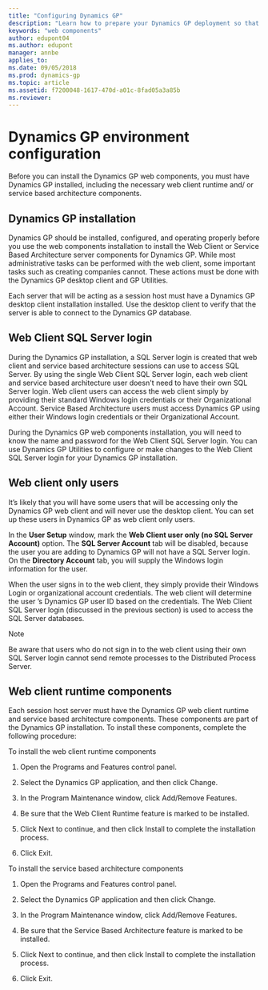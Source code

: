 ```yaml
---
title: "Configuring Dynamics GP"
description: "Learn how to prepare your Dynamics GP deployment so that you can install the web components."
keywords: "web components"
author: edupont04
ms.author: edupont
manager: annbe
applies_to: 
ms.date: 09/05/2018
ms.prod: dynamics-gp
ms.topic: article
ms.assetid: f7200048-1617-470d-a01c-8fad05a3a85b
ms.reviewer: 
---
```


# Dynamics GP environment configuration

Before you can install the Dynamics GP web components, you must have Dynamics GP installed, including the necessary web client runtime and/ or service based architecture components.

## Dynamics GP installation

Dynamics GP should be installed, configured, and operating properly before you use the web components installation to install the Web Client or Service Based Architecture server components for Dynamics GP. While most administrative tasks can be performed with the web client, some important tasks such as creating companies cannot. These actions must be done with the Dynamics GP desktop client and GP Utilities.

Each server that will be acting as a session host must have a Dynamics GP desktop client installation installed. Use the desktop client to verify that the server is able to connect to the Dynamics GP database.

## Web Client SQL Server login

During the Dynamics GP installation, a SQL Server login is created that web client and service based architecture sessions can use to access SQL Server. By using the single Web Client SQL Server login, each web client and service based architecture user doesn't need to have their own SQL Server login. Web client users can access the web client simply by providing their standard Windows login credentials or their Organizational Account. Service Based Architecture users must access Dynamics GP using either their Windows login credentials or their Organizational Account.

During the Dynamics GP web components installation, you will need to know the name and password for the Web Client SQL Server login. You can use Dynamics GP Utilities to configure or make changes to the Web Client SQL Server login for your Dynamics GP installation.

## Web client only users

It’s likely that you will have some users that will be accessing only the Dynamics GP web client and will never use the desktop client. You can set up these users in Dynamics GP as web client only users.

In the **User Setup** window, mark the **Web Client user only (no SQL Server Account)** option. The **SQL Server Account** tab will be disabled, because the user you are adding to Dynamics GP will not have a SQL Server login. On the **Directory Account** tab, you will supply the Windows login information for the user.

When the user signs in to the web client, they simply provide their Windows Login or organizational account credentials. The web client will determine the user ’s Dynamics GP user ID based on the credentials. The Web Client SQL Server login (discussed in the previous section) is used to access the SQL Server databases.

> [!NOTE]
> Be aware that users who do not sign in to the web client using their own SQL Server login cannot send remote processes to the Distributed Process Server.  

## Web client runtime components

Each session host server must have the Dynamics GP web client runtime and service based architecture components. These components are part of the Dynamics GP installation. To install these components, complete the following procedure:

To install the web client runtime components

1. Open the Programs and Features control panel.

2. Select the Dynamics GP application, and then click Change.

3. In the Program Maintenance window, click Add/Remove Features.

4. Be sure that the Web Client Runtime feature is marked to be installed.

5. Click Next to continue, and then click Install to complete the installation process.

6. Click Exit.

To install the service based architecture components

1. Open the Programs and Features control panel.

2. Select the Dynamics GP application and then click Change.

3. In the Program Maintenance window, click Add/Remove Features.

4. Be sure that the Service Based Architecture feature is marked to be installed.

5. Click Next to continue, and then click Install to complete the installation process.

6. Click Exit.
